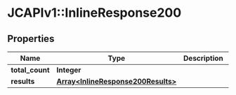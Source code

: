 # JCAPIv1::InlineResponse200

## Properties
Name | Type | Description | Notes
------------ | ------------- | ------------- | -------------
**total_count** | **Integer** |  | [optional] 
**results** | [**Array&lt;InlineResponse200Results&gt;**](InlineResponse200Results.md) |  | [optional] 


